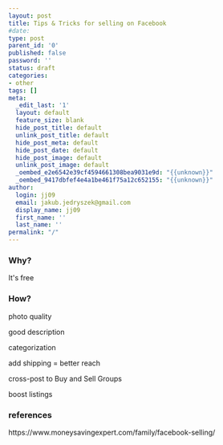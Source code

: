 ```yaml
---
layout: post
title: Tips & Tricks for selling on Facebook
#date: 
type: post
parent_id: '0'
published: false
password: ''
status: draft
categories:
- other
tags: []
meta:
  _edit_last: '1'
  layout: default
  feature_size: blank
  hide_post_title: default
  unlink_post_title: default
  hide_post_meta: default
  hide_post_date: default
  hide_post_image: default
  unlink_post_image: default
  _oembed_e2e6542e39cf4594661308bea9031e9d: "{{unknown}}"
  _oembed_9417dbfef4e4a1be461f75a12c652155: "{{unknown}}"
author:
  login: jj09
  email: jakub.jedryszek@gmail.com
  display_name: jj09
  first_name: ''
  last_name: ''
permalink: "/"
---
```

<h3>Why?</h3>
<p>It's free</p>
<h3>How?</h3>
<p>photo quality</p>
<p>good description</p>
<p>categorization</p>
<p>add shipping = better reach</p>
<p>cross-post to Buy and Sell Groups</p>
<p>boost listings</p>
<h3>references</h3>
<p>https://www.moneysavingexpert.com/family/facebook-selling/</p>
